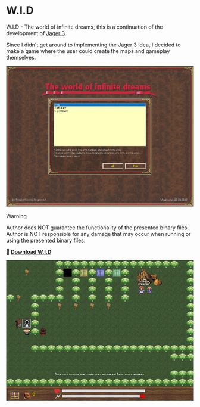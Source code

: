 # W.I.D

W.I.D - The world of infinite dreams, this is a continuation of the development of [Jager 3](../jager3).

Since I didn't get around to implementing the Jager 3 idea, I decided to make a game where the user could create the maps and gameplay themselves.

![W.I.D - Maps](wid_maps.png)

> [!WARNING]
> Author does NOT guarantee the functionality of the presented binary files.
> Author is NOT responsible for any damage that may occur when running or using the presented binary files.

**:floppy_disk: [Download W.I.D](wid.zip)**

![W.I.D - Game play](wid_gameplay.png)

